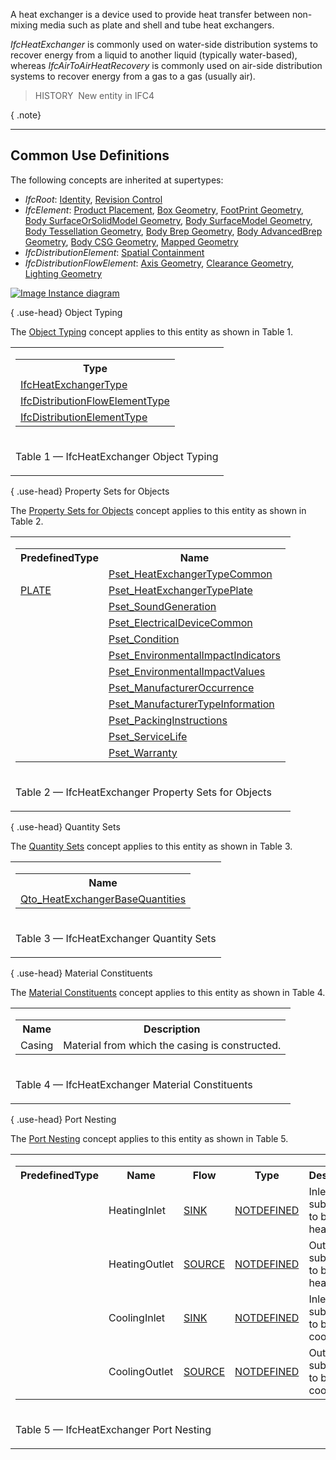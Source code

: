 ﻿A heat exchanger is a device used to provide heat transfer between non-mixing media such as plate and shell and tube heat exchangers.

_IfcHeatExchanger_ is commonly used on water-side distribution systems to recover energy from a liquid to another liquid (typically water-based), whereas _IfcAirToAirHeatRecovery_ is commonly used on air-side distribution systems to recover energy from a gas to a gas (usually air).

> HISTORY&nbsp; New entity in IFC4

{ .note}
> 

___
## Common Use Definitions
The following concepts are inherited at supertypes:

* _IfcRoot_: [Identity](../../templates/identity.htm), [Revision Control](../../templates/revision-control.htm)
* _IfcElement_: [Product Placement](../../templates/product-placement.htm), [Box Geometry](../../templates/box-geometry.htm), [FootPrint Geometry](../../templates/footprint-geometry.htm), [Body SurfaceOrSolidModel Geometry](../../templates/body-surfaceorsolidmodel-geometry.htm), [Body SurfaceModel Geometry](../../templates/body-surfacemodel-geometry.htm), [Body Tessellation Geometry](../../templates/body-tessellation-geometry.htm), [Body Brep Geometry](../../templates/body-brep-geometry.htm), [Body AdvancedBrep Geometry](../../templates/body-advancedbrep-geometry.htm), [Body CSG Geometry](../../templates/body-csg-geometry.htm), [Mapped Geometry](../../templates/mapped-geometry.htm)
* _IfcDistributionElement_: [Spatial Containment](../../templates/spatial-containment.htm)
* _IfcDistributionFlowElement_: [Axis Geometry](../../templates/axis-geometry.htm), [Clearance Geometry](../../templates/clearance-geometry.htm), [Lighting Geometry](../../templates/lighting-geometry.htm)

[![Image](../../../img/diagram.png)&nbsp;Instance diagram](../../../annex/annex-d/common-use-definitions/ifcheatexchanger.htm)

{ .use-head}
Object Typing

The [Object Typing](../../templates/object-typing.htm) concept applies to this entity as shown in Table 1.

<table>
<tr><td>
<table class="gridtable">
<tr><th><b>Type</b></th></tr>
<tr><td><a href="../../ifchvacdomain/lexical/ifcheatexchangertype.htm">IfcHeatExchangerType</a></td></tr>
<tr><td><a href="../../ifcsharedbldgserviceelements/lexical/ifcdistributionflowelementtype.htm">IfcDistributionFlowElementType</a></td></tr>
<tr><td><a href="../../ifcproductextension/lexical/ifcdistributionelementtype.htm">IfcDistributionElementType</a></td></tr>
</table>
</td></tr>
<tr><td><p class="table">Table 1 &mdash; IfcHeatExchanger Object Typing</p></td></tr></table>

  
  
{ .use-head}
Property Sets for Objects

The [Property Sets for Objects](../../templates/property-sets-for-objects.htm) concept applies to this entity as shown in Table 2.

<table>
<tr><td>
<table class="gridtable">
<tr><th><b>PredefinedType</b></th><th><b>Name</b></th></tr>
<tr><td>&nbsp;</td><td><a href="../../psd/ifchvacdomain/Pset_HeatExchangerTypeCommon.xml">Pset_HeatExchangerTypeCommon</a></td></tr>
<tr><td><a href="../../ifchvacdomain/lexical/ifcheatexchangertypeenum.htm">PLATE</a></td><td><a href="../../psd/ifchvacdomain/Pset_HeatExchangerTypePlate.xml">Pset_HeatExchangerTypePlate</a></td></tr>
<tr><td>&nbsp;</td><td><a href="../../psd/ifcsharedbldgserviceelements/Pset_SoundGeneration.xml">Pset_SoundGeneration</a></td></tr>
<tr><td>&nbsp;</td><td><a href="../../psd/ifcelectricaldomain/Pset_ElectricalDeviceCommon.xml">Pset_ElectricalDeviceCommon</a></td></tr>
<tr><td>&nbsp;</td><td><a href="../../psd/ifcsharedfacilitieselements/Pset_Condition.xml">Pset_Condition</a></td></tr>
<tr><td>&nbsp;</td><td><a href="../../psd/ifcproductextension/Pset_EnvironmentalImpactIndicators.xml">Pset_EnvironmentalImpactIndicators</a></td></tr>
<tr><td>&nbsp;</td><td><a href="../../psd/ifcproductextension/Pset_EnvironmentalImpactValues.xml">Pset_EnvironmentalImpactValues</a></td></tr>
<tr><td>&nbsp;</td><td><a href="../../psd/ifcsharedfacilitieselements/Pset_ManufacturerOccurrence.xml">Pset_ManufacturerOccurrence</a></td></tr>
<tr><td>&nbsp;</td><td><a href="../../psd/ifcsharedfacilitieselements/Pset_ManufacturerTypeInformation.xml">Pset_ManufacturerTypeInformation</a></td></tr>
<tr><td>&nbsp;</td><td><a href="../../psd/ifcsharedmgmtelements/Pset_PackingInstructions.xml">Pset_PackingInstructions</a></td></tr>
<tr><td>&nbsp;</td><td><a href="../../psd/ifcsharedfacilitieselements/Pset_ServiceLife.xml">Pset_ServiceLife</a></td></tr>
<tr><td>&nbsp;</td><td><a href="../../psd/ifcsharedfacilitieselements/Pset_Warranty.xml">Pset_Warranty</a></td></tr>
</table>
</td></tr>
<tr><td><p class="table">Table 2 &mdash; IfcHeatExchanger Property Sets for Objects</p></td></tr></table>

  
  
{ .use-head}
Quantity Sets

The [Quantity Sets](../../templates/quantity-sets.htm) concept applies to this entity as shown in Table 3.

<table>
<tr><td>
<table class="gridtable">
<tr><th><b>Name</b></th></tr>
<tr><td><a href="../../qto/ifchvacdomain/Qto_HeatExchangerBaseQuantities.xml">Qto_HeatExchangerBaseQuantities</a></td></tr>
</table>
</td></tr>
<tr><td><p class="table">Table 3 &mdash; IfcHeatExchanger Quantity Sets</p></td></tr></table>

  
  
{ .use-head}
Material Constituents

The [Material Constituents](../../templates/material-constituents.htm) concept applies to this entity as shown in Table 4.

<table>
<tr><td>
<table class="gridtable">
<tr><th><b>Name</b></th><th><b>Description</b></th></tr>
<tr><td>Casing</td><td>Material from which the casing is constructed.</td></tr>
</table>
</td></tr>
<tr><td><p class="table">Table 4 &mdash; IfcHeatExchanger Material Constituents</p></td></tr></table>

  
  
{ .use-head}
Port Nesting

The [Port Nesting](../../templates/port-nesting.htm) concept applies to this entity as shown in Table 5.

<table>
<tr><td>
<table class="gridtable">
<tr><th><b>PredefinedType</b></th><th><b>Name</b></th><th><b>Flow</b></th><th><b>Type</b></th><th><b>Description</b></th></tr>
<tr><td>&nbsp;</td><td>HeatingInlet</td><td><a href="../../ifcsharedbldgserviceelements/lexical/ifcflowdirectionenum.htm">SINK</a></td><td><a href="../../ifcsharedbldgserviceelements/lexical/ifcdistributionsystemenum.htm">NOTDEFINED</a></td><td>Inlet of substance to be heated.</td></tr>
<tr><td>&nbsp;</td><td>HeatingOutlet</td><td><a href="../../ifcsharedbldgserviceelements/lexical/ifcflowdirectionenum.htm">SOURCE</a></td><td><a href="../../ifcsharedbldgserviceelements/lexical/ifcdistributionsystemenum.htm">NOTDEFINED</a></td><td>Outlet of substance to be heated.</td></tr>
<tr><td>&nbsp;</td><td>CoolingInlet</td><td><a href="../../ifcsharedbldgserviceelements/lexical/ifcflowdirectionenum.htm">SINK</a></td><td><a href="../../ifcsharedbldgserviceelements/lexical/ifcdistributionsystemenum.htm">NOTDEFINED</a></td><td>Inlet of substance to be cooled.</td></tr>
<tr><td>&nbsp;</td><td>CoolingOutlet</td><td><a href="../../ifcsharedbldgserviceelements/lexical/ifcflowdirectionenum.htm">SOURCE</a></td><td><a href="../../ifcsharedbldgserviceelements/lexical/ifcdistributionsystemenum.htm">NOTDEFINED</a></td><td>Outlet of substance to be cooled.</td></tr>
</table>
</td></tr>
<tr><td><p class="table">Table 5 &mdash; IfcHeatExchanger Port Nesting</p></td></tr></table>
